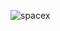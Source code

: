 ![spacex](https://user-images.githubusercontent.com/94995682/229510197-ca407fa3-60b7-4742-932e-845aecd0588b.PNG)
